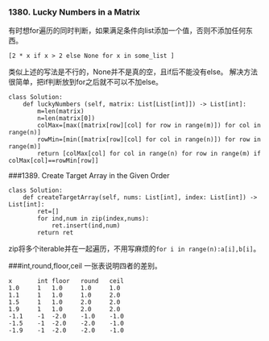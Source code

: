 ### 1380. Lucky Numbers in a Matrix
有时想for遍历的同时判断，如果满足条件向list添加一个值，否则不添加任何东西。
```
[2 * x if x > 2 else None for x in some_list ]
```
类似上述的写法是不行的，None并不是真的空，且if后不能没有else。
解决方法很简单，把if判断放到for之后就不可以不加else。
```
class Solution:
    def luckyNumbers (self, matrix: List[List[int]]) -> List[int]:
        m=len(matrix)
        n=len(matrix[0])
        colMax=[max([matrix[row][col] for row in range(m)]) for col in range(n)]
        rowMin=[min([matrix[row][col] for col in range(n)]) for row in range(m)]
        return [colMax[col] for col in range(n) for row in range(m) if colMax[col]==rowMin[row]]
```

###1389. Create Target Array in the Given Order
```
class Solution:
    def createTargetArray(self, nums: List[int], index: List[int]) -> List[int]:
        ret=[]
        for ind,num in zip(index,nums):
            ret.insert(ind,num)
        return ret
```
zip将多个iterable并在一起遍历，不用写麻烦的```for i in range(n):a[i],b[i]```。

###int,round,floor,ceil
一张表说明四者的差别。
```
x       int floor   round   ceil
1.0     1   1.0     1.0     1.0
1.1     1   1.0     1.0     2.0
1.5     1   1.0     2.0     2.0
1.9     1   1.0     2.0     2.0
-1.1    -1  -2.0    -1.0    -1.0
-1.5    -1  -2.0    -2.0    -1.0
-1.9    -1  -2.0    -2.0    -1.0
```

###
